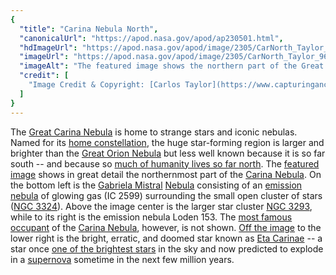 ```yaml
---
{
  "title": "Carina Nebula North",
  "canonicalUrl": "https://apod.nasa.gov/apod/ap230501.html",
  "hdImageUrl": "https://apod.nasa.gov/apod/image/2305/CarNorth_Taylor_6179.jpg",
  "imageUrl": "https://apod.nasa.gov/apod/image/2305/CarNorth_Taylor_960.jpg",
  "imageAlt": "The featured image shows the northern part of the Great Carina Nebula featuring the Gabriela Mistral Nebula as well as other nebulae and star clusters. Please see the explanation for more detailed information.",
  "credit": [
    "Image Credit & Copyright: [Carlos Taylor](https://www.capturingancientphotons.com/about)"
  ]
}
---
```


The [Great Carina Nebula](https://apod.nasa.gov/apod/ap190507.html) is home to strange stars and iconic nebulas. Named for its [home constellation](https://en.wikipedia.org/wiki/Carina_(constellation)), the huge star-forming region is larger and brighter than the [Great Orion Nebula](https://apod.nasa.gov/apod/ap171129.html) but less well known because it is so far south -- and because so [much of humanity lives so far north](https://www.washingtonpost.com/blogs/wonkblog/files/2016/03/histpop.png). The [featured image](https://www.astrobin.com/aweslh/) shows in great detail the northernmost part of the [Carina Nebula](https://apod.nasa.gov/apod/ap090524.html). On the bottom left is the [Gabriela Mistral](https://en.wikipedia.org/wiki/Gabriela_Mistral) [Nebula](https://telescope.live/gallery/168) consisting of an [emission nebula](https://en.wikipedia.org/wiki/Emission_nebula) of glowing gas (IC 2599) surrounding the small open cluster of stars ([NGC 3324](https://en.wikipedia.org/wiki/NGC_3324)). Above the image center is the larger star cluster [NGC 3293](https://en.wikipedia.org/wiki/NGC_3293), while to its right is the emission nebula Loden 153. The [most famous occupant](https://i.pinimg.com/474x/e9/1d/9c/e91d9c4bd7c0ae81975ac7d7b9695742.jpg) of the [Carina Nebula](https://en.wikipedia.org/wiki/Carina_Nebula), however, is not shown. [Off the image](https://commons.wikimedia.org/wiki/File:Carina_Nebula_by_Harel_Boren_(151851961,_modified).jpg) to the lower right is the bright, erratic, and doomed star known as [Eta Carinae](https://en.wikipedia.org/wiki/Eta_Carinae) -- a star once [one of the brightest stars](https://ui.adsabs.harvard.edu/abs/2018AAS...23134811G/abstract) in the sky and now predicted to explode in a [supernova](https://imagine.gsfc.nasa.gov/science/objects/supernovae1.html) sometime in the next few million years.

